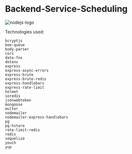 # Backend-Service-Scheduling

![nodejs-logo](https://vertigo.com.br/wp-content/uploads/agile-logo-nodejs.png)


Technologies used:
```
bcryptjs
bee-queue
body-parser
cors
date-fns
dotenv
express
express-async-errors
express-brute
express-brute-redis
express-handlebars
express-rate-limit
helmet
ioredis
jsonwebtoken
mongoose
multer
nodemailer
nodemailer-express-handlebars
pg
pg-hstore
rate-limit-redis
redis
sequelize
youch
yup
```
